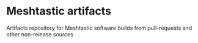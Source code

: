 # Meshtastic artifacts
Artifacts repository for Meshtastic software builds from pull-requests and other non-release sources

